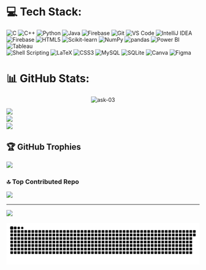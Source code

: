 
# 💻 Tech Stack:
![C](https://img.shields.io/badge/c-%2300599C.svg?style=for-the-badge&logo=c&logoColor=white) 
![C++](https://img.shields.io/badge/c++-%2300599C.svg?style=for-the-badge&logo=c%2B%2B&logoColor=white) 
![Python](https://img.shields.io/badge/python-3670A0?style=for-the-badge&logo=python&logoColor=ffdd54) 
![Java](https://img.shields.io/badge/Java-ED8B00?style=for-the-badge&logo=openjdk&logoColor=white)
![Firebase](https://img.shields.io/badge/firebase-%23039BE5.svg?style=for-the-badge&logo=firebase) 
![Git](https://img.shields.io/badge/git-%23F05033.svg?style=for-the-badge&logo=git&logoColor=white)
![VS Code](https://img.shields.io/badge/VS%20Code-007ACC?style=for-the-badge&logo=visual%20studio%20code&logoColor=white)
![IntelliJ IDEA](https://img.shields.io/badge/IntelliJ%20IDEA-%23000000.svg?style=for-the-badge&logo=intellijidea&logoColor=white) 
![Firebase](https://img.shields.io/badge/firebase-a08021?style=for-the-badge&logo=firebase&logoColor=ffcd34) 
![HTML5](https://img.shields.io/badge/html5-%23E34F26.svg?style=for-the-badge&logo=html5&logoColor=white) 
![Scikit-learn](https://img.shields.io/badge/scikit--learn-%23F7931E.svg?style=for-the-badge&logo=scikit-learn&logoColor=white)
![NumPy](https://img.shields.io/badge/numpy-%23013243.svg?style=for-the-badge&logo=numpy&logoColor=white) 
![pandas](https://img.shields.io/badge/pandas-%23150458.svg?style=for-the-badge&logo=pandas&logoColor=white) 
![Power BI](https://img.shields.io/badge/Power%20BI-F2C811.svg?style=for-the-badge&logo=power-bi&logoColor=black)
![Tableau](https://img.shields.io/badge/Tableau-%23E97627.svg?style=for-the-badge&logo=Tableau&logoColor=white)  
![Shell Scripting](https://img.shields.io/badge/Shell%20Scripting-%23121011.svg?style=for-the-badge&logo=gnu-bash&logoColor=white) 
![LaTeX](https://img.shields.io/badge/latex-%23008080.svg?style=for-the-badge&logo=latex&logoColor=white)
![CSS3](https://img.shields.io/badge/css3-%231572B6.svg?style=for-the-badge&logo=css3&logoColor=white) 
![MySQL](https://img.shields.io/badge/mysql-%234479A1.svg?style=for-the-badge&logo=mysql&logoColor=white)
![SQLite](https://img.shields.io/badge/sqlite-%2307405e.svg?style=for-the-badge&logo=sqlite&logoColor=white) 
![Canva](https://img.shields.io/badge/Canva-%2300C4CC.svg?style=for-the-badge&logo=Canva&logoColor=white) 
![Figma](https://img.shields.io/badge/figma-%23F24E1E.svg?style=for-the-badge&logo=figma&logoColor=white) 

# 📊 GitHub Stats:
<p align="center"> <img src="https://komarev.com/ghpvc/?username=gauraavvv01&label=Profile%20views&color=blue&abbreviated=true&style=for-the-badge" alt="ask-03" /> </p>

![](https://github-readme-stats.vercel.app/api?username=gauraavvv01&theme=dark&hide_border=false&include_all_commits=false&count_private=false)<br/>
![](https://github-readme-streak-stats.herokuapp.com/?user=gauraavvv01&theme=dark&hide_border=false)<br/>
![](https://github-readme-stats.vercel.app/api/top-langs/?username=gauraavvv01&theme=dark&hide_border=false&include_all_commits=false&count_private=false&layout=compact)

## 🏆 GitHub Trophies
![](https://github-profile-trophy.vercel.app/?username=gauraavvv01&theme=radical&no-frame=false&no-bg=true&margin-w=4)

### 🔝 Top Contributed Repo
![](https://github-contributor-stats.vercel.app/api?username=gauraavvv01&limit=5&theme=dark&combine_all_yearly_contributions=true)

---
[![](https://visitcount.itsvg.in/api?id=gauraavvv01&icon=0&color=0)](https://visitcount.itsvg.in)

<!-- Proudly created with GPRM ( https://gprm.itsvg.in ) -->
<img src="/output/snake.svg" alt="Snake animation" />

###
